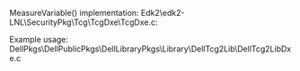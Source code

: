 
MeasureVariable()
implementation:
Edk2\edk2-LNL\SecurityPkg\Tcg\TcgDxe\TcgDxe.c:


Example usage:
DellPkgs\DellPublicPkgs\DellLibraryPkgs\Library\DellTcg2Lib\DellTcg2LibDxe.c


